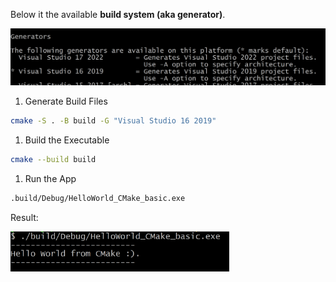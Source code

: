 Below it the available **build system (aka generator)**.

<img src="imgs/CMake_MSVC_BuildSystem.png" alt="CMake_MSVC_BuildSystem" style="width:600px;"/>

1. Generate Build Files
```bash
cmake -S . -B build -G "Visual Studio 16 2019"
```

1. Build the Executable
```bash
cmake --build build
```

1. Run the App  
```bash
.build/Debug/HelloWorld_CMake_basic.exe
```

Result:

<img src="imgs/HelloWorld_CMake_basic_1_result.png" alt="HelloWorld_CMake_basic_1_result" style="width:350px;"/>

